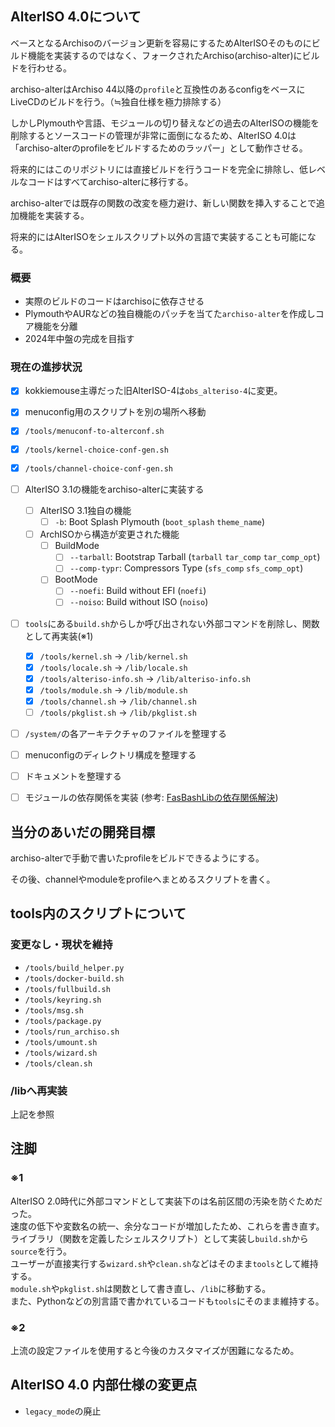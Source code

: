## AlterISO 4.0について

ベースとなるArchisoのバージョン更新を容易にするためAlterISOそのものにビルド機能を実装するのではなく、フォークされたArchiso(archiso-alter)にビルドを行わせる。

archiso-alterはArchiso 44以降の`profile`と互換性のあるconfigをベースにLiveCDのビルドを行う。（≒独自仕様を極力排除する）

しかしPlymouthや言語、モジュールの切り替えなどの過去のAlterISOの機能を削除するとソースコードの管理が非常に面倒になるため、AlterISO 4.0は「archiso-alterのprofileをビルドするためのラッパー」として動作させる。

将来的にはこのリポジトリには直接ビルドを行うコードを完全に排除し、低レベルなコードはすべてarchiso-alterに移行する。

archiso-alterでは既存の関数の改変を極力避け、新しい関数を挿入することで追加機能を実装する。

将来的にはAlterISOをシェルスクリプト以外の言語で実装することも可能になる。

### 概要
- 実際のビルドのコードはarchisoに依存させる
- PlymouthやAURなどの独自機能のパッチを当てた`archiso-alter`を作成しコア機能を分離
- 2024年中盤の完成を目指す

### 現在の進捗状況
  - [x] kokkiemouse主導だった旧AlterISO-4は`obs_alteriso-4`に変更。
  - [x] menuconfig用のスクリプトを別の場所へ移動
  - [x] `/tools/menuconf-to-alterconf.sh`
  - [x] `/tools/kernel-choice-conf-gen.sh`
  - [x] `/tools/channel-choice-conf-gen.sh`

  - [ ] AlterISO 3.1の機能をarchiso-alterに実装する
    - [ ] AlterISO 3.1独自の機能
      - [ ] `-b`: Boot Splash Plymouth (`boot_splash` `theme_name`)
    - [ ] ArchISOから構造が変更された機能
      - [ ] BuildMode
        - [ ] `--tarball`: Bootstrap Tarball (`tarball` `tar_comp` `tar_comp_opt`)
        - [ ] `--comp-typr`: Compressors Type (`sfs_comp` `sfs_comp_opt`)
      - [ ] BootMode
        - [ ] `--noefi`: Build without EFI (`noefi`)
        - [ ] `--noiso`: Build without ISO (`noiso`)
- [ ] `tools`にある`build.sh`からしか呼び出されない外部コマンドを削除し、関数として再実装(※1)
  - [x] `/tools/kernel.sh` -> `/lib/kernel.sh`
  - [x] `/tools/locale.sh` -> `/lib/locale.sh`
  - [x] `/tools/alteriso-info.sh` -> `/lib/alteriso-info.sh`
  - [x] `/tools/module.sh` -> `/lib/module.sh`
  - [x] `/tools/channel.sh` -> `/lib/channel.sh`
  - [ ] `/tools/pkglist.sh` -> `/lib/pkglist.sh`
- [ ] `/system/`の各アーキテクチャのファイルを整理する
- [ ] menuconfigのディレクトリ構成を整理する
- [ ] ドキュメントを整理する
- [ ] モジュールの依存関係を実装 (参考: [FasBashLibの依存関係解決](https://github.com/Hayao0819/FasBashLib/blob/dev-0.2.x/lib/SolveRequire.sh))

## 当分のあいだの開発目標

archiso-alterで手動で書いたprofileをビルドできるようにする。

その後、channelやmoduleをprofileへまとめるスクリプトを書く。

## tools内のスクリプトについて
### 変更なし・現状を維持
- `/tools/build_helper.py`
- `/tools/docker-build.sh`
- `/tools/fullbuild.sh`
- `/tools/keyring.sh`
- `/tools/msg.sh`
- `/tools/package.py`
- `/tools/run_archiso.sh`
- `/tools/umount.sh`
- `/tools/wizard.sh`
- `/tools/clean.sh`

### /libへ再実装
上記を参照

## 注脚
### ※1
AlterISO 2.0時代に外部コマンドとして実装下のは名前区間の汚染を防ぐためだった。  
速度の低下や変数名の統一、余分なコードが増加したため、これらを書き直す。  
ライブラリ（関数を定義したシェルスクリプト）として実装し`build.sh`から`source`を行う。  
ユーザーが直接実行する`wizard.sh`や`clean.sh`などはそのまま`tools`として維持する。  
`module.sh`や`pkglist.sh`は関数として書き直し、`/lib`に移動する。  
また、Pythonなどの別言語で書かれているコードも`tools`にそのまま維持する。 

### ※2
上流の設定ファイルを使用すると今後のカスタマイズが困難になるため。  


## AlterISO 4.0 内部仕様の変更点

- `legacy_mode`の廃止

